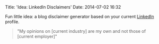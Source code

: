Title: 'Idea: LinkedIn Disclaimers'
Date: 2014-07-02 16:32

Fun little idea: a blog disclaimer generator based on your current [LinkedIn](http://linkedin.com) profile.

> "My opinions on [current industry] are my own and not those of [current employer]"